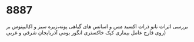 # 8887
بررسی اثرات نانو ذرات اکسید مس و اسانس های گیاهی پونه،زیره سبز و اکالیپتوس بر روی قارچ عامل بیماری کپک خاکستری انگور بومی آذربایجان شرقی و غربی)
